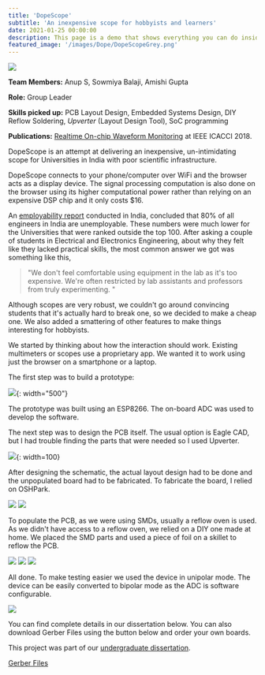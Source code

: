 ```yaml
---
title: 'DopeScope'
subtitle: 'An inexpensive scope for hobbyists and learners'
date: 2021-01-25 00:00:00
description: This page is a demo that shows everything you can do inside portfolio and blog posts.
featured_image: '/images/Dope/DopeScopeGrey.png'
---
```

![](/images/Dope/Dope.jpg)

**Team Members:** Anup S, Sowmiya Balaji, Amishi Gupta

**Role:** Group Leader

**Skills picked up:** PCB Layout Design, Embedded Systems Design, DIY Reflow Soldering, *Upverter* (Layout Design Tool), SoC programming

**Publications:** [Realtime On-chip Waveform Monitoring](https://drive.google.com/file/d/1Cfr6BhwU26pqRAw9NkA7nkEwnq_zkBI3/view) at IEEE ICACCI 2018.

DopeScope is an attempt at delivering an inexpensive, un-intimidating scope for Universities in India with poor scientific infrastructure.

DopeScope connects to your phone/computer over WiFi and the browser acts as a display device. The signal processing computation is also done on the browser using its higher computational power rather than relying on an expensive DSP chip and it only costs $16.

An [employability report](https://www.aspiringminds.com/sites/default/files/National%20Employability%20Report%20-%20Engineers%20Annual%20Report%202016.pdf) conducted in India, concluded that 80% of all engineers in India are unemployable. These numbers were much lower for the Universities that were ranked outside the top 100. After asking a couple of students in Electrical and Electronics Engineering, about why they felt like they lacked practical skills, the most common answer we got was something like this,

> "We don't feel comfortable using equipment in the lab as it's too expensive. We're often restricted by lab assistants and professors from truly experimenting. "

Although scopes are very robust, we couldn't go around convincing students that it's actually hard to break one, so we decided to make a cheap one. We also added a smattering of other features to make things interesting for hobbyists.

We started by thinking about how the interaction should work. Existing multimeters or scopes use a proprietary app. We wanted it to work using just the browser on a smartphone or a laptop.

The first step was to build a prototype:

![](/images/Dope/prototype.jpg){: width="500"}

The prototype was built using an ESP8266. The on-board ADC was used to develop the software.

The next step was to design the PCB itself. The usual option is Eagle CAD, but I had trouble finding the parts that were needed so I used Upverter.

![](/images/Dope/schematic.png){: width=100}

After designing the schematic, the actual layout design had to be done and the unpopulated board had to be fabricated. To fabricate the board, I relied on OSHPark.

<div class="gallery" data-columns="2">
	<img src="/images/Dope/hand.jpg">
	<img src="/images/Dope/hand2.jpg">
</div>

To populate the PCB, as we were using SMDs, usually a reflow oven is used. As we didn't have access to a reflow oven, we relied on a DIY one made at home. We placed the SMD parts and used a piece of foil on a skillet to reflow the PCB.

<div class="gallery" data-columns="2">
	<img src="/images/Dope/solder.jpg">
	<img src="/images/Dope/reflow.jpg">
	<img src="/images/Dope/soldering.jpg">
</div>

All done. To make testing easier we used the device in unipolar mode. The device can be easily converted to bipolar mode as the ADC is software configurable.

![](/images/Dope/final.png)



You can find complete details in our dissertation below. You can also download Gerber Files using the button below and order your own boards.

This project was part of our [undergraduate dissertation](https://drive.google.com/open?id=1Sa7BmOJW-DWgcIFpFfWgQkamclIgIReD).

<a href="https://drive.google.com/open?id=18vuQufQd7FaBADrs-0w5_414OdRiyDfC" class="button button--light">Gerber Files</a>
